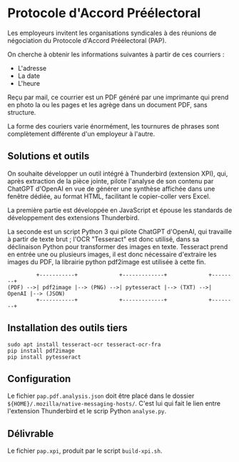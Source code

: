 # Protocole d'Accord Préélectoral

Les employeurs invitent les organisations syndicales à des réunions de négociation du Protocole d'Accord Préélectoral (PAP).

On cherche à obtenir les informations suivantes à partir de ces courriers :

- L'adresse
- La date
- L'heure

Reçu par mail, ce courrier est un PDF généré par une imprimante qui prend en photo la ou les pages et les agrège dans un document PDF, sans structure.

La forme des couriers varie énormément, les tournures de phrases sont complètement différente d'un employeur à l'autre.

## Solutions et outils

On souhaite développer un outil intégré à Thunderbird (extension XPI), qui, après extraction de la pièce jointe, pilote l'analyse de son contenu par ChatGPT d'OpenAI en vue de générer une synthèse affichée dans une fenêtre dédiée, au format HTML, facilitant le copier-coller vers Excel.

La première partie est développée en JavaScript et épouse les standards de développement des extensions Thunderbird.

La seconde est un script Python 3 qui pilote ChatGPT d'OpenAI, qui travaille à partir de texte brut ; l'OCR "Tesseract" est donc utilisé, dans sa déclinaison Python pour transformer des images en texte. Tesseract prend en entrée une ou plusieurs images, il est donc nécessaire d'extraire les images du PDF, la librairie python pdf2image est utilisée à cette fin.

             +-----------+             +-------------+             +--------+
    (PDF) -->| pdf2image |--> (PNG) -->| pytesseract |--> (TXT) -->| OpenAI |--> (JSON)
             +-----------+             +-------------+             +--------+

## Installation des outils tiers

    sudo apt install tesseract-ocr tesseract-ocr-fra
    pip install pdf2image
    pip install pytesseract

## Configuration

Le fichier `pap.pdf.analysis.json` doit être placé dans le dossier `${HOME}/.mozilla/native-messaging-hosts/`.
C'est lui qui fait le lien entre l'extension Thunderbird et le scrip Python `analyse.py`.

## Délivrable

Le fichier `pap.xpi`, produit par le script `build-xpi.sh`.
